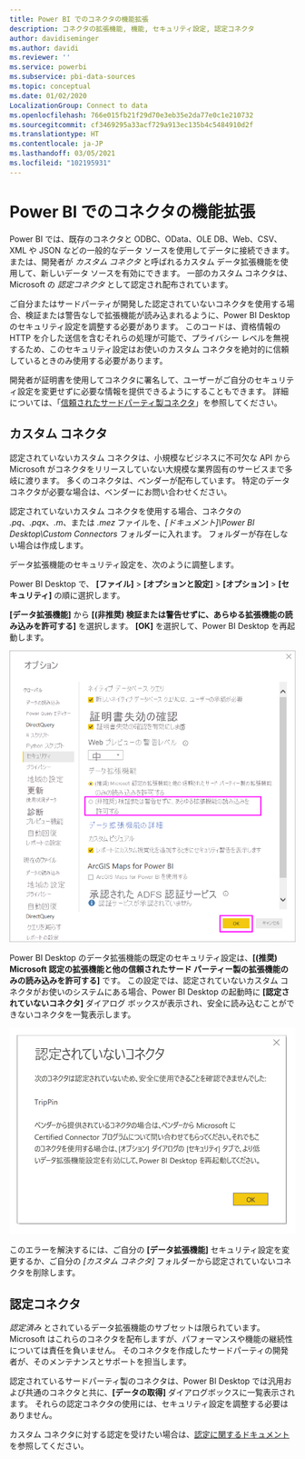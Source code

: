 ```yaml
---
title: Power BI でのコネクタの機能拡張
description: コネクタの拡張機能, 機能, セキュリティ設定, 認定コネクタ
author: davidiseminger
ms.author: davidi
ms.reviewer: ''
ms.service: powerbi
ms.subservice: pbi-data-sources
ms.topic: conceptual
ms.date: 01/02/2020
LocalizationGroup: Connect to data
ms.openlocfilehash: 766e015fb21f29d70e3eb35e2da77e0c1e210732
ms.sourcegitcommit: cf3469295a33acf729a913ec135b4c5484910d2f
ms.translationtype: HT
ms.contentlocale: ja-JP
ms.lasthandoff: 03/05/2021
ms.locfileid: "102195931"
---
```

# <a name="connector-extensibility-in-power-bi"></a>Power BI でのコネクタの機能拡張

Power BI では、既存のコネクタと ODBC、OData、OLE DB、Web、CSV、XML や JSON などの一般的なデータ ソースを使用してデータに接続できます。 または、開発者が *カスタム コネクタ* と呼ばれるカスタム データ拡張機能を使用して、新しいデータ ソースを有効にできます。 一部のカスタム コネクタは、Microsoft の *認定コネクタ* として認定され配布されています。

ご自分またはサードパーティが開発した認定されていないコネクタを使用する場合、検証または警告なしで拡張機能が読み込まれるように、Power BI Desktop のセキュリティ設定を調整する必要があります。 このコードは、資格情報の HTTP を介した送信を含むそれらの処理が可能で、プライバシー レベルを無視するため、このセキュリティ設定はお使いのカスタム コネクタを絶対的に信頼しているときのみ使用する必要があります。

開発者が証明書を使用してコネクタに署名して、ユーザーがご自分のセキュリティ設定を変更せずに必要な情報を提供できるようにすることもできます。 詳細については、「[信頼されたサードパーティ製コネクタ](desktop-trusted-third-party-connectors.md)」を参照してください。

## <a name="custom-connectors"></a>カスタム コネクタ

認定されていないカスタム コネクタは、小規模なビジネスに不可欠な API から Microsoft がコネクタをリリースしていない大規模な業界固有のサービスまで多岐に渡ります。 多くのコネクタは、ベンダーが配布しています。 特定のデータ コネクタが必要な場合は、ベンダーにお問い合わせください。 

認定されていないカスタム コネクタを使用する場合、コネクタの *.pq*、*.pqx*、*.m*、または *.mez* ファイルを、*\[ドキュメント]\\Power BI Desktop\\Custom Connectors* フォルダーに入れます。 フォルダーが存在しない場合は作成します。

データ拡張機能のセキュリティ設定を、次のように調整します。

Power BI Desktop で、 **[ファイル]**  >  **[オプションと設定]**  >  **[オプション]**  >  **[セキュリティ]** の順に選択します。

**[データ拡張機能]** から **[(非推奨) 検証または警告せずに、あらゆる拡張機能の読み込みを許可する]** を選択します。 **[OK]** を選択して、Power BI Desktop を再起動します。 

![データ拡張機能のセキュリティ オプションで、認定されていないカスタム コネクタを許可する](media/desktop-connector-extensibility/data-extension-security-1.png)

Power BI Desktop のデータ拡張機能の既定のセキュリティ設定は、**[(推奨) Microsoft 認定の拡張機能と他の信頼されたサード パーティー製の拡張機能のみの読み込みを許可する]** です。 この設定では、認定されていないカスタム コネクタがお使いのシステムにある場合、Power BI Desktop の起動時に **[認定されていないコネクタ]** ダイアログ ボックスが表示され、安全に読み込むことができないコネクタを一覧表示します。

![[認定されていないコネクタ] ダイアログ ボックス](media/desktop-connector-extensibility/data-extension-security-2.png)

このエラーを解決するには、ご自分の **[データ拡張機能]** セキュリティ設定を変更するか、ご自分の *[カスタム コネクタ]* フォルダーから認定されていないコネクタを削除します。

## <a name="certified-connectors"></a>認定コネクタ

*認定済み* とされているデータ拡張機能のサブセットは限られています。 Microsoft はこれらのコネクタを配布しますが、パフォーマンスや機能の継続性については責任を負いません。 そのコネクタを作成したサードパーティの開発者が、そのメンテナンスとサポートを担当します。 

認定されているサードパーティ製のコネクタは、Power BI Desktop では汎用および共通のコネクタと共に、**[データの取得]** ダイアログボックスに一覧表示されます。 それらの認定コネクタの使用には、セキュリティ設定を調整する必要はありません。

カスタム コネクタに対する認定を受けたい場合は、[認定に関するドキュメント](https://docs.microsoft.com/power-query/connectorcertification)を参照してください。
